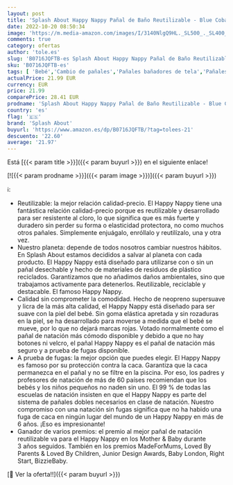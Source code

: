 ```yaml
---
layout: post
title: 'Splash About Happy Nappy Pañal de Baño Reutilizable - Blue Cobalt 2-3 Años'
date: 2022-10-20 08:50:34
image: 'https://m.media-amazon.com/images/I/3140NlgQ9HL._SL500_._SL400_.jpg'
comments: true
category: ofertas
author: 'tole.es'
slug: 'B0716JQFTB-es Splash About Happy Nappy Pañal de Baño Reutilizable - Blue...'
sku: 'B0716JQFTB-es'
tags: [ 'Bebé','Cambio de pañales','Pañales bañadores de tela','Pañales de tela','Pañales para bebé','pañal','splash about','🇪🇸', ]
actualPrice: 21.99 EUR
currency: EUR
price: 21.99
comparePrice: 28.41 EUR
prodname: 'Splash About Happy Nappy Pañal de Baño Reutilizable - Blue Cobalt 2-3 Años'
country: 'es'
flag: '🇪🇸'
brand: 'Splash About'
buyurl: 'https://www.amazon.es/dp/B0716JQFTB/?tag=tolees-21'
descuento: '22.60'
average: '21.97'
---
```


Está [{{< param title >}}]({{< param buyurl >}}) en el siguiente enlace!

[![{{< param prodname >}}]({{< param image >}})]({{< param buyurl >}})

ℹ️:

- Reutilizable: la mejor relación calidad-precio. El Happy Nappy tiene una fantástica relación calidad-precio porque es reutilizable y desarrollado para ser resistente al cloro, lo que significa que es más fuerte y duradero sin perder su forma o elasticidad protectora, no como muchos otros pañales. Simplemente enjuágalo, enróllalo y reutilízalo, una y otra vez.
- Nuestro planeta: depende de todos nosotros cambiar nuestros hábitos. En Splash About estamos decididos a salvar al planeta con cada producto. El Happy Nappy está diseñado para utilizarse con o sin un pañal desechable y hecho de materiales de residuos de plástico reciclados. Garantizamos que no añadimos daños ambientales, sino que trabajamos activamente para detenerlos. Reutilizable, reciclable y destacable. El famoso Happy Nappy.
- Calidad sin comprometer la comodidad. Hecho de neopreno supersuave y licra de la más alta calidad, el Happy Nappy está diseñado para ser suave con la piel del bebé. Sin goma elástica apretada y sin rozaduras en la piel, se ha desarrollado para moverse a medida que el bebé se mueve, por lo que no dejará marcas rojas. Votado normalmente como el pañal de natación más cómodo disponible y debido a que no hay botones ni velcro, el pañal Happy Nappy es el pañal de natación más seguro y a prueba de fugas disponible.
- A prueba de fugas: la mejor opción que puedes elegir. El Happy Nappy es famoso por su protección contra la caca. Garantiza que la caca permanezca en el pañal y no se filtre en la piscina. Por eso, los padres y profesores de natación de más de 60 países recomiendan que los bebés y los niños pequeños no naden sin uno. El 99 % de todas las escuelas de natación insisten en que el Happy Nappy es parte del sistema de pañales dobles necesarios en clase de natación. Nuestro compromiso con una natación sin fugas significa que no ha habido una fuga de caca en ningún lugar del mundo de un Happy Nappy en más de 6 años. ¡Eso es impresionante!
- Ganador de varios premios: el premio al mejor pañal de natación reutilizable va para el Happy Nappy en los Mother & Baby durante 3 años seguidos. También en los premios MadeForMums, Loved By Parents & Loved By Children, Junior Design Awards, Baby London, Right Start, BizzieBaby.

[🛒 Ver la oferta!!]({{< param buyurl >}})

